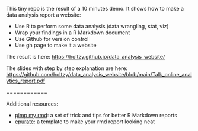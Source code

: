 This tiny repo is the result of a 10 minutes demo. It shows how to make a data analysis report a website:

- Use R to perform some data analysis (data wrangling, stat, viz)
- Wrap your findings in a R Markdown document
- Use Github for version control
- Use gh page to make it a website

The result is here:
https://holtzy.github.io/data_analysis_website/

The slides with step by step explanation are here:
https://github.com/holtzy/data_analysis_website/blob/main/Talk_online_analytics_report.pdf


============

Additional resources:

- [pimp my rmd](https://holtzy.github.io/Pimp-my-rmd/): a set of trick and tips for better R Markdown reports
- [epurate](https://github.com/holtzy/epuRate): a template to make your rmd report looking neat
